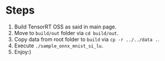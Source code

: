# Steps
1. Build TensorRT OSS as said in main page.
2. Move to `build/out` folder via `cd build/out`.
3. Copy data from root folder to `build` via `cp -r ../../data .`.
4. Execute `./sample_onnx_mnist_si_lu`.
5. Enjoy:)